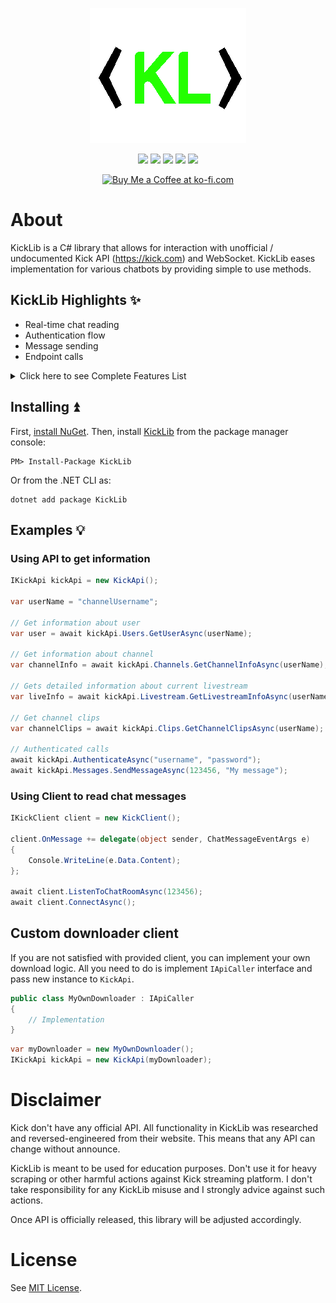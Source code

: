 <p align="center"> 
<img src="KickLibLogo.png" style="max-height: 300px;">
</p>

<p align="center">
<a href="https://www.microsoft.com/net"><img src="https://img.shields.io/badge/-.NET%207.0-blueviolet" style="max-height: 300px;"></a>
<img src="https://img.shields.io/badge/Platform-.NET-lightgrey.svg" style="max-height: 300px;">
<a href="https://discord.gg/fPRXy57WrS"><img src="https://img.shields.io/badge/Discord-KickLib-green.svg" style="max-height: 300px;"></a>
<a href="https://github.com/Bukk94/KickLib/blob/master/LICENSE"><img src="https://img.shields.io/badge/License-MIT-yellow.svg" style="max-height: 300px;"></a>
<a href="https://www.nuget.org/packages/KickLib"><img src="https://img.shields.io/nuget/v/KickLib.svg?style=flat-square" style="max-height: 300px;"></a>
</p>

<p align="center">
  <a href='https://ko-fi.com/fusedchat' target='_blank'>
  <img height='30' style='border:0;height:38px;' src='https://az743702.vo.msecnd.net/cdn/kofi3.png?v=0' border='0' alt='Buy Me a Coffee at ko-fi.com' />
</a>

# About

KickLib is a C# library that allows for interaction with unofficial / undocumented Kick API (https://kick.com) 
 and WebSocket. KickLib eases implementation for various chatbots by providing simple to use methods.

## KickLib Highlights ✨
* Real-time chat reading
* Authentication flow
* Message sending
* Endpoint calls

<details>
<summary>Click here to see Complete Features List</summary>

### Client
* Reading Chat Messages
* Reading Channel events 
  * Follows status updated

### API
* Clips
  * Get all Kick clips 
  * Get channel clips
  * Get clip information
  * Download clip
* Channels
  * Get channel information
  * Get latest subscriber
  * Get chatroom information
* Livestreams
  * Is streamer live?
  * Get livestream information 
* Message
  * Send message to chatroom
* Users
  * Get user information
</details>

## Installing ⏫

First, [install NuGet](http://docs.nuget.org/docs/start-here/installing-nuget). 
Then, install [KickLib](https://www.nuget.org/packages/KickLib) from the package manager console:

```
PM> Install-Package KickLib
```
Or from the .NET CLI as:
```
dotnet add package KickLib
```

## Examples 💡

### Using API to get information
```csharp
IKickApi kickApi = new KickApi();

var userName = "channelUsername";

// Get information about user
var user = await kickApi.Users.GetUserAsync(userName);

// Get information about channel
var channelInfo = await kickApi.Channels.GetChannelInfoAsync(userName);

// Gets detailed information about current livestream
var liveInfo = await kickApi.Livestream.GetLivestreamInfoAsync(userName);

// Get channel clips
var channelClips = await kickApi.Clips.GetChannelClipsAsync(userName);

// Authenticated calls
await kickApi.AuthenticateAsync("username", "password");
await kickApi.Messages.SendMessageAsync(123456, "My message");
```

### Using Client to read chat messages

```csharp
IKickClient client = new KickClient();

client.OnMessage += delegate(object sender, ChatMessageEventArgs e)
{
    Console.WriteLine(e.Data.Content);
};

await client.ListenToChatRoomAsync(123456);
await client.ConnectAsync();

```

## Custom downloader client

If you are not satisfied with provided client, you can implement your own download logic. 
All you need to do is implement `IApiCaller` interface and pass new instance to `KickApi`.

```csharp
public class MyOwnDownloader : IApiCaller 
{
    // Implementation
}
```
```csharp
var myDownloader = new MyOwnDownloader();
IKickApi kickApi = new KickApi(myDownloader);
```

# Disclaimer

Kick don't have any official API. All functionality in KickLib was researched and reversed-engineered from their website.
This means that any API can change without announce.

KickLib is meant to be used for education purposes. Don't use it for heavy scraping or other harmful actions against
Kick streaming platform. I don't take responsibility for any KickLib misuse and I strongly advice against such actions.

Once API is officially released, this library will be adjusted accordingly.

# License

See [MIT License](LICENSE).